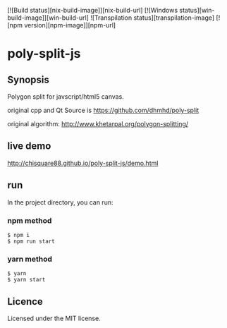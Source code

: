 [![Build status][nix-build-image]][nix-build-url]
[![Windows status][win-build-image]][win-build-url]
![Transpilation status][transpilation-image]
[![npm version][npm-image]][npm-url]

# poly-split-js

## Synopsis
Polygon split for javscript/html5 canvas.

original cpp and Qt Source is https://github.com/dhmhd/poly-split

original algorithm: http://www.khetarpal.org/polygon-splitting/

## live demo
http://chisquare88.github.io/poly-split-js/demo.html



## run
In the project directory, you can run:

### npm method
```shell
$ npm i
$ npm run start
```

### yarn method
```shell
$ yarn
$ yarn start
```


## Licence
Licensed under the MIT license.